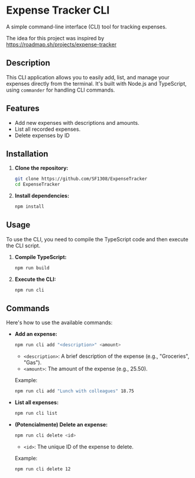 # Expense Tracker CLI

A simple command-line interface (CLI) tool for tracking expenses.

The idea for this project was inspired by https://roadmap.sh/projects/expense-tracker

## Description

This CLI application allows you to easily add, list, and manage your expenses directly from the terminal. It's built with Node.js and TypeScript, using `commander` for handling CLI commands.

## Features

* Add new expenses with descriptions and amounts.
* List all recorded expenses.
* Delete expenses by ID 


## Installation

1.  **Clone the repository:**

    ```bash
    git clone https://github.com/SF1308/ExpenseTracker
    cd ExpenseTracker
    ```

2.  **Install dependencies:**

    ```bash
    npm install
    ```

## Usage

To use the CLI, you need to compile the TypeScript code and then execute the CLI script.

1.  **Compile TypeScript:**

    ```bash
    npm run build
    ```

2.  **Execute the CLI:**

    ```bash
    npm run cli
    ```

## Commands

Here's how to use the available commands:

* **Add an expense:**

    ```bash
    npm run cli add "<description>" <amount>
    ```

    * `<description>`:  A brief description of the expense (e.g., "Groceries", "Gas").
    * `<amount>`:  The amount of the expense (e.g., 25.50).

    Example:

    ```bash
    npm run cli add "Lunch with colleagues" 18.75
    ```

* **List all expenses:**

    ```bash
    npm run cli list
    ```

* **(Potencialmente) Delete an expense:**

    ```bash
    npm run cli delete <id>
    ```

    * `<id>`:  The unique ID of the expense to delete.

    Example:

    ```bash
    npm run cli delete 12
    ```
